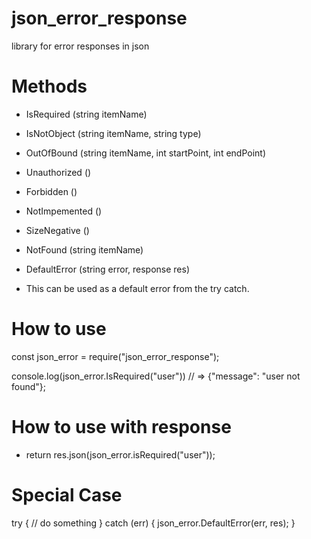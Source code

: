 # json_error_response
library for error responses in json

# Methods
- IsRequired (string itemName)
- IsNotObject (string itemName, string type)
- OutOfBound (string itemName, int startPoint, int endPoint)
- Unauthorized ()
- Forbidden () 
- NotImpemented ()
- SizeNegative ()
- NotFound (string itemName)

- DefaultError (string error, response res) 
* This can be used as a default error from the try catch. 

# How to use
const json_error = require("json_error_response");

console.log(json_error.IsRequired("user"))
// => {"message": "user not found"};

# How to use with response
- return res.json(json_error.isRequired("user"));

# Special Case
try {
    // do something
} catch (err) {
    json_error.DefaultError(err, res);
}